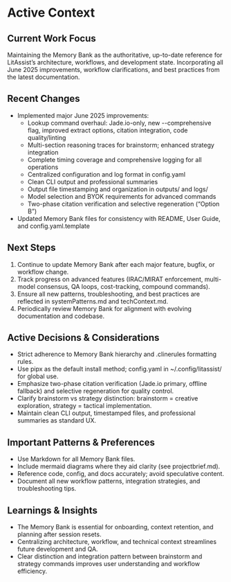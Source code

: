 # Active Context

## Current Work Focus
Maintaining the Memory Bank as the authoritative, up-to-date reference for LitAssist’s architecture, workflows, and development state. Incorporating all June 2025 improvements, workflow clarifications, and best practices from the latest documentation.

## Recent Changes
- Implemented major June 2025 improvements:
  - Lookup command overhaul: Jade.io-only, new --comprehensive flag, improved extract options, citation integration, code quality/linting
  - Multi-section reasoning traces for brainstorm; enhanced strategy integration
  - Complete timing coverage and comprehensive logging for all operations
  - Centralized configuration and log format in config.yaml
  - Clean CLI output and professional summaries
  - Output file timestamping and organization in outputs/ and logs/
  - Model selection and BYOK requirements for advanced commands
  - Two-phase citation verification and selective regeneration (“Option B”)
- Updated Memory Bank files for consistency with README, User Guide, and config.yaml.template

## Next Steps
1. Continue to update Memory Bank after each major feature, bugfix, or workflow change.
2. Track progress on advanced features (IRAC/MIRAT enforcement, multi-model consensus, QA loops, cost-tracking, compound commands).
3. Ensure all new patterns, troubleshooting, and best practices are reflected in systemPatterns.md and techContext.md.
4. Periodically review Memory Bank for alignment with evolving documentation and codebase.

## Active Decisions & Considerations
- Strict adherence to Memory Bank hierarchy and .clinerules formatting rules.
- Use pipx as the default install method; config.yaml in ~/.config/litassist/ for global use.
- Emphasize two-phase citation verification (Jade.io primary, offline fallback) and selective regeneration for quality control.
- Clarify brainstorm vs strategy distinction: brainstorm = creative exploration, strategy = tactical implementation.
- Maintain clean CLI output, timestamped files, and professional summaries as standard UX.

## Important Patterns & Preferences
- Use Markdown for all Memory Bank files.
- Include mermaid diagrams where they aid clarity (see projectbrief.md).
- Reference code, config, and docs accurately; avoid speculative content.
- Document all new workflow patterns, integration strategies, and troubleshooting tips.

## Learnings & Insights
- The Memory Bank is essential for onboarding, context retention, and planning after session resets.
- Centralizing architecture, workflow, and technical context streamlines future development and QA.
- Clear distinction and integration pattern between brainstorm and strategy commands improves user understanding and workflow efficiency.
